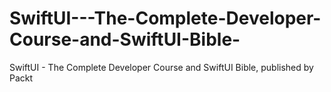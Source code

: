 


# SwiftUI---The-Complete-Developer-Course-and-SwiftUI-Bible-
SwiftUI - The Complete Developer Course and SwiftUI Bible, published by Packt
